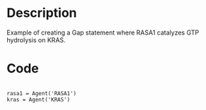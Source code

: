 # Description
Example of creating a Gap statement where RASA1 catalyzes GTP hydrolysis on KRAS.

# Code
```

rasa1 = Agent('RASA1')
kras = Agent('KRAS')

```
